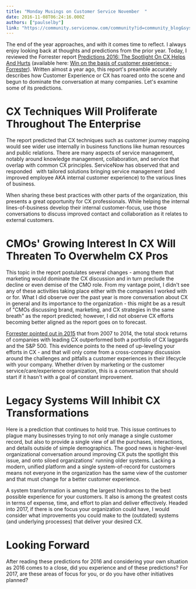 ```yaml
---
title: "Monday Musings on Customer Service November  "
date: 2016-11-08T06:24:16.000Z
authors: ["paulselby"]
link: "https://community.servicenow.com/community?id=community_blog&sys_id=e09ceae1dbd0dbc01dcaf3231f961937"
---
```

<p>The end of the year approaches, and with it comes time to reflect. I always enjoy looking back at thoughts and predictions from the prior year. Today, I reviewed the Forrester report <span style="text-decoration: underline;">Predictions 2016: The Spotlight On CX Helps And Hurts</span> (available here: <a href="https://go.forrester.com/research/cx/" title="https://go.forrester.com/research/cx/">Win on the basis of customer experience  · Forrester</a>). Written almost a year ago, this report's preamble accurately describes how Customer Experience or CX has roared onto the scene and begun to dominate the conversation at many companies. Let's examine some of its predictions.</p><p></p><h1>CX Techniques Will Proliferate Throughout The Enterprise</h1><p>The report predicted that CX techniques such as customer journey mapping would see wider use internally in business functions like human resources and public relations. There are many aspects of service management, notably around knowledge management, collaboration, and service that overlap with common CX principles. ServiceNow has observed that and responded   with tailored solutions bringing service management (and improved employee AKA internal customer experience) to the various lines of business.</p><p></p><p>When sharing these best practices with other parts of the organization, this presents a great opportunity for CX professionals. While helping the internal lines-of-business develop their internal customer-focus, use those conversations to discuss improved contact and collaboration as it relates to external customers.</p><p></p><h1>CMOs' Growing Interest In CX Will Threaten To Overwhelm CX Pros</h1><p>This topic in the report postulates several changes - among them that marketing would dominate the CX discussion and in turn preclude the decline or even demise of the CMO role. From my vantage point, I didn't see any of these activities taking place either with the companies I worked with or for. What I did observe over the past year is more conversation about CX in general and its importance to the organization - this might be as a result of "CMOs discussing brand, marketing, and CX strategies in the same breath" as the report predicted; however, I did not observe CX efforts becoming better aligned as the report goes on to forecast.</p><p></p><p><a title="ww.forrester.com/Customer+Experience+Leaders+Crush+Laggards+on+Revenue+Growth/-/E-PRE8126" href="https://www.forrester.com/Customer+Experience+Leaders+Crush+Laggards+on+Revenue+Growth/-/E-PRE8126">Forrester pointed out in 2015</a> that from 2007 to 2014, the total stock returns of companies with leading CX outperformed both a portfolio of CX laggards and the S&amp;P 500. This evidence points to the need of up-leveling your efforts in CX - and that will only come from a cross-company discussion around the challenges and pitfalls a customer experiences in their lifecycle with your company. Whether driven by marketing or the customer service/care/experience organization, this is a conversation that should start if it hasn't with a goal of constant improvement.</p><p></p><h1>Legacy Systems Will Inhibit CX Transformations</h1><p>Here is a prediction that continues to hold true. This issue continues to plague many businesses trying to not only manage a single customer record, but also to provide a single view of all the purchases, interactions, and details outside of simple demographics. The good news is higher-level organizational conversation around improving CX puts the spotlight this issue, and onto siloed organizations' running older systems. Lacking a modern, unified platform and a single system-of-record for customers means not everyone in the organization has the same view of the customer and that must change for a better customer experience.</p><p></p><p>A system transformation is among the largest hindrances to the best possible experience for your customers. It also is among the greatest costs in terms of expense, time, and effort to plan and deliver effectively. Headed into 2017, if there is one focus your organization could have, I would consider what improvements you could make to the (outdated) systems (and underlying processes) that deliver your desired CX.</p><p></p><h1>Looking Forward</h1><p>After reading these predictions for 2016 and considering your own situation as 2016 comes to a close, did you experience and of these predictions? For 2017, are these areas of focus for you, or do you have other initiatives planned?</p>
